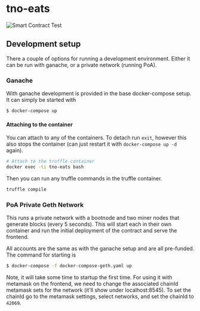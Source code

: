 # tno-eats

![Smart Contract Test](https://github.com/neat-monte/tno-eats/actions/workflows/main.yml/badge.svg)

## Development setup

There a couple of options for running a development environment. Either it can be run with ganache, or a private network (running PoA). 

### Ganache

With ganache development is provided in the base docker-compose setup. It can simply be started with

```bash
$ docker-compose up
```

#### Attaching to the container

You can attach to any of the containers. To detach run `exit`, however this also stops the container (can just restart it with `docker-compose up -d` again).

```bash
# Attach to the truffle container
docker exec -ti tno-eats bash
```

Then you can run any truffle commands in the truffle container.

```bash
truffle compile
```

### PoA Private Geth Network

This runs a private network with a bootnode and two miner nodes that generate blocks (every 5 seconds). This will start each in their own container and run the initial deployment of the contract and serve the frontend.

All accounts are the same as with the ganache setup and are all pre-funded. The command for starting is

```bash
$ docker-compose -f docker-compose-geth.yaml up
```

Note, it will take some time to startup the first time. For using it with metamask on the frontend, we need to change the associated chainId metamask sets for the network (it'll show under localhost:8545). To set the chainId go to the metamask settings, select networks, and set the chainId to `42069`.
